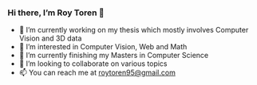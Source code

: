 ### Hi there, I’m Roy Toren 👋

<!--
**RoyToren/RoyToren** is a ✨ _special_ ✨ repository because its `README.md` (this file) appears on your GitHub profile.

Here are some ideas to get you started:

- 🔭 I’m currently working on ...
- 🌱 I’m currently learning ...
- 👯 I’m looking to collaborate on ...
- 🤔 I’m looking for help with ...
- 💬 Ask me about ...
- 📫 How to reach me: ...
- 😄 Pronouns: ...
- ⚡ Fun fact: ...
-->

- 🔭 I’m currently working on my thesis which mostly involves Computer Vision and 3D data
- 👀 I’m interested in Computer Vision, Web and Math
- 🌱 I’m currently finishing my Masters in Computer Science
- 💞️ I’m looking to collaborate on various topics
- 📫 You can reach me at roytoren95@gmail.com
